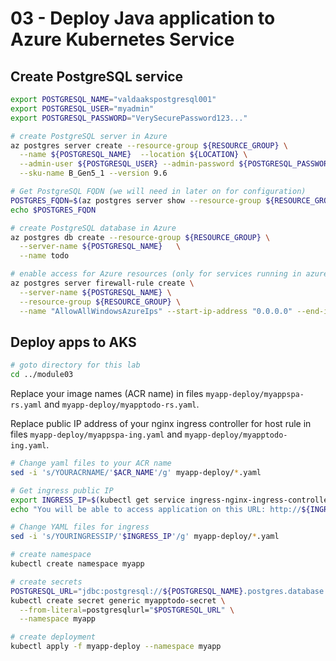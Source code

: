 # 03 - Deploy Java application to Azure Kubernetes Service

## Create PostgreSQL service

```bash
export POSTGRESQL_NAME="valdaakspostgresql001"
export POSTGRESQL_USER="myadmin"
export POSTGRESQL_PASSWORD="VerySecurePassword123..."

# create PostgreSQL server in Azure
az postgres server create --resource-group ${RESOURCE_GROUP} \
  --name ${POSTGRESQL_NAME}  --location ${LOCATION} \
  --admin-user ${POSTGRESQL_USER} --admin-password ${POSTGRESQL_PASSWORD} \
  --sku-name B_Gen5_1 --version 9.6

# Get PostgreSQL FQDN (we will need in later on for configuration)
POSTGRES_FQDN=$(az postgres server show --resource-group ${RESOURCE_GROUP} --name ${POSTGRESQL_NAME} --query "fullyQualifiedDomainName" --output tsv)
echo $POSTGRES_FQDN

# create PostgreSQL database in Azure
az postgres db create --resource-group ${RESOURCE_GROUP} \
  --server-name ${POSTGRESQL_NAME}   \
  --name todo

# enable access for Azure resources (only for services running in azure)
az postgres server firewall-rule create \
  --server-name ${POSTGRESQL_NAME} \
  --resource-group ${RESOURCE_GROUP} \
  --name "AllowAllWindowsAzureIps" --start-ip-address "0.0.0.0" --end-ip-address "0.0.0.0"
```

## Deploy apps to AKS

```bash
# goto directory for this lab
cd ../module03
```

Replace your image names (ACR name) in files `myapp-deploy/myappspa-rs.yaml` and `myapp-deploy/myapptodo-rs.yaml`.

Replace public IP address of your nginx ingress controller for host rule in files `myapp-deploy/myappspa-ing.yaml` and `myapp-deploy/myapptodo-ing.yaml`. 

```bash
# Change yaml files to your ACR name
sed -i 's/YOURACRNAME/'$ACR_NAME'/g' myapp-deploy/*.yaml

# Get ingress public IP
export INGRESS_IP=$(kubectl get service ingress-nginx-ingress-controller -o jsonpath='{.status.loadBalancer.ingress[0].ip}')
echo "You will be able to access application on this URL: http://${INGRESS_IP}.xip.io"

# Change YAML files for ingress
sed -i 's/YOURINGRESSIP/'$INGRESS_IP'/g' myapp-deploy/*.yaml
```

```bash
# create namespace
kubectl create namespace myapp

# create secrets
POSTGRESQL_URL="jdbc:postgresql://${POSTGRESQL_NAME}.postgres.database.azure.com:5432/todo?user=${POSTGRESQL_USER}@${POSTGRESQL_NAME}&password=${POSTGRESQL_PASSWORD}&ssl=true"
kubectl create secret generic myapptodo-secret \
  --from-literal=postgresqlurl="$POSTGRESQL_URL" \
  --namespace myapp

# create deployment
kubectl apply -f myapp-deploy --namespace myapp
```
